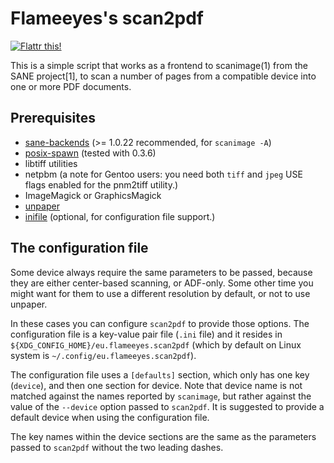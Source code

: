 Flameeyes's scan2pdf
====================

[![Flattr this!](http://api.flattr.com/button/flattr-badge-large.png)](https://flattr.com/thing/1059494)

This is a simple script that works as a frontend to scanimage(1) from
the SANE project[1], to scan a number of pages from a compatible
device into one or more PDF documents.

Prerequisites
-------------

 - [sane-backends](http://www.sane-project.org/) (>= 1.0.22
   recommended, for `scanimage -A`)
 - [posix-spawn](https://github.com/rtomayko/posix-spawn/) (tested with 0.3.6)
 - libtiff utilities
 - netpbm (a note for Gentoo users: you need both `tiff` and `jpeg`
   USE flags enabled for the pnm2tiff utility.)
 - ImageMagick or GraphicsMagick
 - [unpaper](https://github.com/Flameeyes/unpaper/)
 - [inifile](https://rubygems.org/gems/inifile) (optional, for
   configuration file support.)

The configuration file
----------------------

Some device always require the same parameters to be passed, because
they are either center-based scanning, or ADF-only. Some other time
you might want for them to use a different resolution by default, or
not to use unpaper.

In these cases you can configure `scan2pdf` to provide those
options. The configuration file is a key-value pair file (`.ini` file)
and it resides in `${XDG_CONFIG_HOME}/eu.flameeyes.scan2pdf` (which by
default on Linux system is `~/.config/eu.flameeyes.scan2pdf`).

The configuration file uses a `[defaults]` section, which only has one
key (`device`), and then one section for device. Note that device name
is not matched against the names reported by `scanimage`, but rather
against the value of the `--device` option passed to `scan2pdf`. It is
suggested to provide a default device when using the configuration
file.

The key names within the device sections are the same as the
parameters passed to `scan2pdf` without the two leading dashes.
